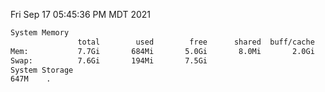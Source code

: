 Fri Sep 17 05:45:36 PM MDT 2021
```bash
System Memory
               total        used        free      shared  buff/cache   available
Mem:           7.7Gi       684Mi       5.0Gi       8.0Mi       2.0Gi       6.7Gi
Swap:          7.6Gi       194Mi       7.5Gi
System Storage
647M	.
```
